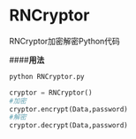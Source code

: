 # RNCryptor
RNCryptor加密解密Python代码

####**用法**
```bash
python RNCryptor.py
```

```python
cryptor = RNCryptor()
#加密
cryptor.encrypt(Data,password)
#解密
cryptor.decrypt(Data,password)
```
